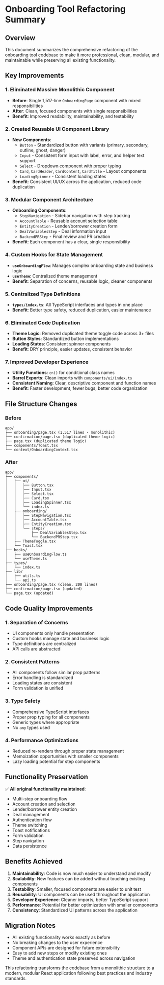 # Onboarding Tool Refactoring Summary

## Overview
This document summarizes the comprehensive refactoring of the onboarding tool codebase to make it more professional, clean, modular, and maintainable while preserving all existing functionality.

## Key Improvements

### 1. **Eliminated Massive Monolithic Component**
- **Before**: Single 1,517-line `OnboardingPage` component with mixed responsibilities
- **After**: Clean, focused components with single responsibilities
- **Benefit**: Improved readability, maintainability, and testability

### 2. **Created Reusable UI Component Library**
- **New Components**:
  - `Button` - Standardized button with variants (primary, secondary, outline, ghost, danger)
  - `Input` - Consistent form input with label, error, and helper text support
  - `Select` - Dropdown component with proper typing
  - `Card`, `CardHeader`, `CardContent`, `CardTitle` - Layout components
  - `LoadingSpinner` - Consistent loading states
- **Benefit**: Consistent UI/UX across the application, reduced code duplication

### 3. **Modular Component Architecture**
- **Onboarding Components**:
  - `StepNavigation` - Sidebar navigation with step tracking
  - `AccountTable` - Reusable account selection table
  - `EntityCreation` - Lender/borrower creation form
  - `DealVariablesStep` - Deal information input
  - `BackendPRStep` - Final review and PR creation
- **Benefit**: Each component has a clear, single responsibility

### 4. **Custom Hooks for State Management**
- **`useOnboardingFlow`**: Manages complex onboarding state and business logic
- **`useTheme`**: Centralized theme management
- **Benefit**: Separation of concerns, reusable logic, cleaner components

### 5. **Centralized Type Definitions**
- **`types/index.ts`**: All TypeScript interfaces and types in one place
- **Benefit**: Better type safety, reduced duplication, easier maintenance

### 6. **Eliminated Code Duplication**
- **Theme Logic**: Removed duplicated theme toggle code across 3+ files
- **Button Styles**: Standardized button implementations
- **Loading States**: Consistent spinner components
- **Benefit**: DRY principle, easier updates, consistent behavior

### 7. **Improved Developer Experience**
- **Utility Functions**: `cn()` for conditional class names
- **Barrel Exports**: Clean imports with `components/ui/index.ts`
- **Consistent Naming**: Clear, descriptive component and function names
- **Benefit**: Faster development, fewer bugs, better code organization

## File Structure Changes

### Before
```
app/
├── onboarding/page.tsx (1,517 lines - monolithic)
├── confirmation/page.tsx (duplicated theme logic)
├── page.tsx (duplicated theme logic)
├── components/Toast.tsx
└── context/OnboardingContext.tsx
```

### After
```
app/
├── components/
│   ├── ui/
│   │   ├── Button.tsx
│   │   ├── Input.tsx
│   │   ├── Select.tsx
│   │   ├── Card.tsx
│   │   ├── LoadingSpinner.tsx
│   │   └── index.ts
│   ├── onboarding/
│   │   ├── StepNavigation.tsx
│   │   ├── AccountTable.tsx
│   │   ├── EntityCreation.tsx
│   │   └── steps/
│   │       ├── DealVariablesStep.tsx
│   │       └── BackendPRStep.tsx
│   ├── ThemeToggle.tsx
│   └── Toast.tsx
├── hooks/
│   ├── useOnboardingFlow.ts
│   └── useTheme.ts
├── types/
│   └── index.ts
├── lib/
│   ├── utils.ts
│   └── api.ts
├── onboarding/page.tsx (clean, 200 lines)
├── confirmation/page.tsx (updated)
└── page.tsx (updated)
```

## Code Quality Improvements

### 1. **Separation of Concerns**
- UI components only handle presentation
- Custom hooks manage state and business logic
- Type definitions are centralized
- API calls are abstracted

### 2. **Consistent Patterns**
- All components follow similar prop patterns
- Error handling is standardized
- Loading states are consistent
- Form validation is unified

### 3. **Type Safety**
- Comprehensive TypeScript interfaces
- Proper prop typing for all components
- Generic types where appropriate
- No `any` types used

### 4. **Performance Optimizations**
- Reduced re-renders through proper state management
- Memoization opportunities with smaller components
- Lazy loading potential for step components

## Functionality Preservation

✅ **All original functionality maintained**:
- Multi-step onboarding flow
- Account creation and selection
- Lender/borrower entity creation
- Deal management
- Authentication flow
- Theme switching
- Toast notifications
- Form validation
- Step navigation
- Data persistence

## Benefits Achieved

1. **Maintainability**: Code is now much easier to understand and modify
2. **Scalability**: New features can be added without touching existing components
3. **Testability**: Smaller, focused components are easier to unit test
4. **Reusability**: UI components can be used throughout the application
5. **Developer Experience**: Cleaner imports, better TypeScript support
6. **Performance**: Potential for better optimization with smaller components
7. **Consistency**: Standardized UI patterns across the application

## Migration Notes

- All existing functionality works exactly as before
- No breaking changes to the user experience
- Component APIs are designed for future extensibility
- Easy to add new steps or modify existing ones
- Theme and authentication state preserved across navigation

This refactoring transforms the codebase from a monolithic structure to a modern, modular React application following best practices and industry standards. 